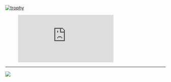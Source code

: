 <!--
**Clarisse78/Clarisse78** is a ✨ _special_ ✨ repository because its `README.md` (this file) appears on your GitHub profile.

Here are some ideas to get you started:

- 🔭 I’m currently working on ...
- 🌱 I’m currently learning ...
- 👯 I’m looking to collaborate on ...
- 🤔 I’m looking for help with ...
- 💬 Ask me about ...
- 📫 How to reach me: ...
- 😄 Pronouns: ...
- ⚡ Fun fact: ...
-->

[![trophy](https://github-profile-trophy.vercel.app/?username=Clarisse78)](https://github.com/ryo-ma/github-profile-trophy)

<figure><embed src="https://wakatime.com/share/@Clarisse78/7f138df5-6ddb-4630-8f1b-6a7eae0ced1f.svg"></embed></figure>


<hr>
<ing src="https://wakatime.com/share/@Clarisse78/7f138df5-6ddb-4630-8f1b-6a7eae0ced1f.svg" height="400"
/>
</p>

<picture>
<source 
  srcset="https://github-readme-stats.vercel.app/api?username=Clarisse78&show_icons=true&theme=dark"
  media="(prefers-color-scheme: dark)"
/>
<source
  srcset="https://github-readme-stats.vercel.app/api?username=Clarisse78&show_icons=true"
  media="(prefers-color-scheme: light), (prefers-color-scheme: no-preference)"
/>
<img src="https://github-readme-stats.vercel.app/api?username=Clarisse78&show_icons=true" />
</picture>
